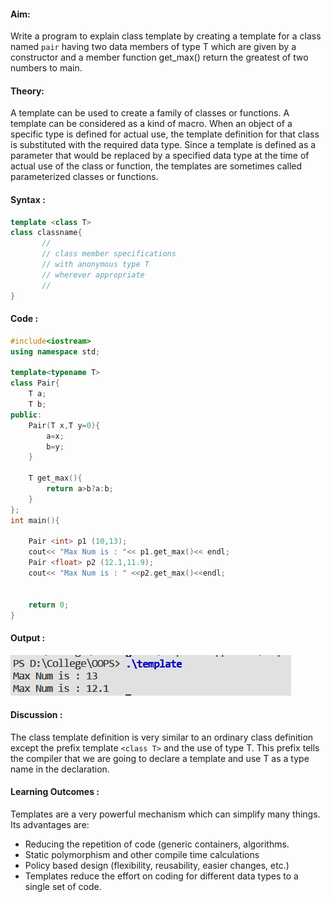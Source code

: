 #### Aim:

Write a program to explain class template by creating a template for a class named `pair` having two data members of type T which are given by a constructor and a member function get_max() return the greatest of two numbers to main.

#### Theory:

A template can be used to create a family of classes or functions. A template can be considered as a kind of macro. When an object of a specific type is defined for actual use, the template definition for that class is substituted with the required data type. Since a template is defined as a parameter that would be replaced by a specified data type at the time of actual use of the class or function, the templates are sometimes called parameterized classes or functions.

#### Syntax :

```cpp
template <class T>
class classname{
       //
       // class member specifications
       // with anonymous type T
       // wherever appropriate
       //
}
```

#### Code :

```cpp
#include<iostream>
using namespace std;
 
template<typename T>
class Pair{
    T a;
    T b;
public:
    Pair(T x,T y=0){
        a=x;
        b=y;
    }
    		
    T get_max(){
        return a>b?a:b;
    }
};
int main(){
    
    Pair <int> p1 (10,13);
    cout<< "Max Num is : "<< p1.get_max()<< endl;
    Pair <float> p2 (12.1,11.9);
    cout<< "Max Num is : " <<p2.get_max()<<endl;
    
    
    return 0;
}
```

#### Output : 
![](file.png)

#### Discussion :

The class template definition is very similar to an ordinary class definition except the prefix template `<class T>` and the use of type T. This prefix tells the compiler that we are going to declare a template and use T as a type name in the declaration.


#### Learning Outcomes :
Templates are a very powerful mechanism which can simplify many things. Its advantages are:

- Reducing the repetition of code (generic containers, algorithms.
- Static polymorphism and other compile time calculations
- Policy based design (flexibility, reusability, easier changes, etc.)
- Templates reduce the effort on coding for different data types to a single set of code.




